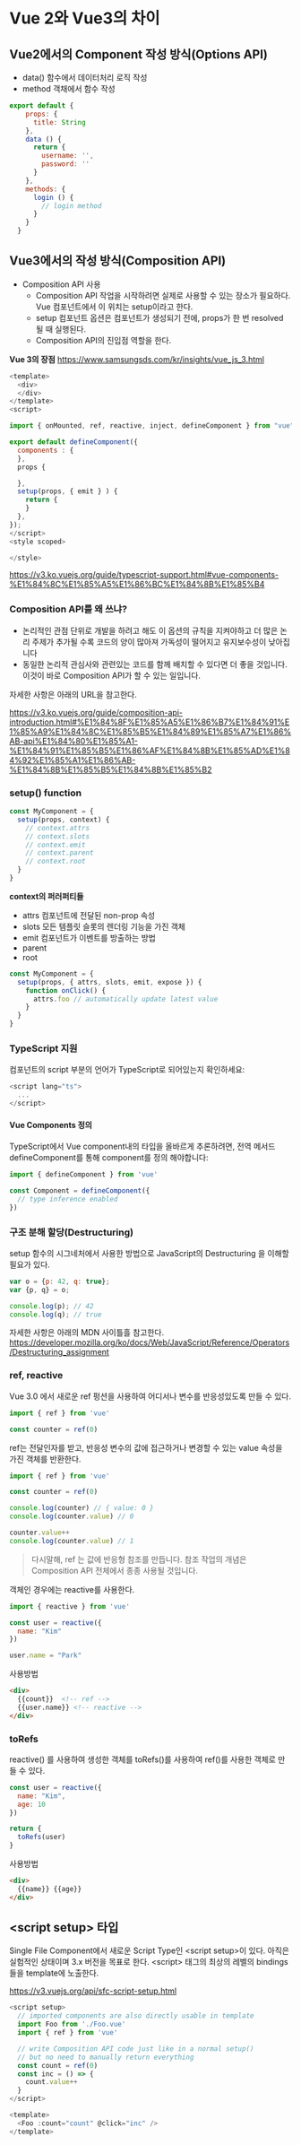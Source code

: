 # Vue 2와 Vue3의 차이 

## Vue2에서의 Component 작성 방식(Options API)
* data() 함수에서 데이터처리 로직 작성 
* method 객채에서 함수 작성

```javascript
export default {
    props: {
      title: String
    },
    data () {
      return {
        username: '',
        password: ''
      }
    },
    methods: {
      login () {
        // login method
      }
    }
  }
```

## Vue3에서의 작성 방식(Composition API)

* Composition API 사용 
  * Composition API 작업을 시작하려면 실제로 사용할 수 있는 장소가 필요하다. Vue 컴포넌트에서 이 위치는 setup이라고 한다.
  * setup 컴포넌트 옵션은 컴포넌트가 생성되기 전에, props가 한 번 resolved 될 때 실행된다.
  * Composition API의 진입점 역할을 한다.

**Vue 3의 장점**
https://www.samsungsds.com/kr/insights/vue_js_3.html


```javascript
<template>
  <div>
  </div>
</template>
<script>

import { onMounted, ref, reactive, inject, defineComponent } from "vue";

export default defineComponent({
  components : {
  },
  props {

  },
  setup(props, { emit } ) {
    return { 
    }
  },
});
</script>
<style scoped>

</style>
```

https://v3.ko.vuejs.org/guide/typescript-support.html#vue-components-%E1%84%8C%E1%85%A5%E1%86%BC%E1%84%8B%E1%85%B4


### Composition API를 왜 쓰냐? 

* 논리적인 관점 단위로 개발을 하려고 해도 이 옵션의 규칙을 지켜야하고 더 많은 논리 주제가 추가될 수록 코드의 양이 많아져 가독성이 떨어지고 유지보수성이 낮아집니다
* 동일한 논리적 관심사와 관련있는 코드를 함께 배치할 수 있다면 더 좋을 것입니다. 이것이 바로 Composition API가 할 수 있는 일입니다.


자세한 사항은 아래의 URL을 참고한다. 


https://v3.ko.vuejs.org/guide/composition-api-introduction.html#%E1%84%8F%E1%85%A5%E1%86%B7%E1%84%91%E1%85%A9%E1%84%8C%E1%85%B5%E1%84%89%E1%85%A7%E1%86%AB-api%E1%84%80%E1%85%A1-%E1%84%91%E1%85%B5%E1%86%AF%E1%84%8B%E1%85%AD%E1%84%92%E1%85%A1%E1%86%AB-%E1%84%8B%E1%85%B5%E1%84%8B%E1%85%B2



### setup() function 


```javascript
const MyComponent = {
  setup(props, context) {
    // context.attrs    
    // context.slots    
    // context.emit    
    // context.parent    
    // context.root
  }
}
```




**context의 퍼러퍼티들**
* attrs 
컴포넌트에 전달된 non-prop 속성
* slots
모든 템플릿 슬롯의 렌더링 기능을 가진 객체 
* emit
컴포넌트가 이벤트를 방출하는 방법
* parent
* root



```javascript
const MyComponent = {
  setup(props, { attrs, slots, emit, expose }) {
    function onClick() {
      attrs.foo // automatically update latest value
    }
  }
}
```


### TypeScript 지원 

컴포넌트의 script 부분의 언어가 TypeScript로 되어있는지 확인하세요:

```javascript
<script lang="ts">
  ...
</script>
```

#### Vue Components 정의 
TypeScript에서 Vue component내의 타입을 올바르게 추론하려면, 전역 메서드 defineComponent를 통해 component를 정의 해야합니다:


```javascript 
import { defineComponent } from 'vue'

const Component = defineComponent({
  // type inference enabled
})
```



### 구조 분해 할당(Destructuring)
setup 함수의 시그네처에서 사용한 방법으로 JavaScript의 Destructuring 을 이해할 필요가 있다. 

```javascript
var o = {p: 42, q: true};
var {p, q} = o;

console.log(p); // 42
console.log(q); // true
```

자세한 사항은 아래의 MDN 사이틀흘 참고한다. 
https://developer.mozilla.org/ko/docs/Web/JavaScript/Reference/Operators/Destructuring_assignment



### ref, reactive 

Vue 3.0 에서 새로운 ref 펑션을 사용하여 어디서나 변수를 반응성있도록 만들 수 있다. 

```javascript
import { ref } from 'vue'

const counter = ref(0)
```

ref는 전달인자를 받고, 반응성 변수의 값에 접근하거나 변경할 수 있는 value 속성을 가진 객체를 반환한다. 
```javascript
import { ref } from 'vue'

const counter = ref(0)

console.log(counter) // { value: 0 }
console.log(counter.value) // 0

counter.value++
console.log(counter.value) // 1
```


> 다시말해, ref 는 값에 반응형 참조를 만듭니다. 참조 작업의 개념은 Composition API 전체에서 종종 사용될 것입니다.


객체인 경우에는 reactive를 사용한다. 
```javascript
import { reactive } from 'vue'

const user = reactive({
  name: "Kim" 
})

user.name = "Park" 
```

사용방법

```html
<div>
  {{count}}  <!-- ref -->
  {{user.name}} <!-- reactive -->
</div>
```


### toRefs 

reactive() 를 사용하여 생성한 객체를 toRefs()를 사용하여 ref()를 사용한 객체로 만들 수 있다. 
```javascript
const user = reactive({ 
  name: "Kim", 
  age: 10 
})

return { 
  toRefs(user)
}
```
사용방법
```html
<div>
  {{name}} {{age}}
</div>
```





## \<script setup\> 타입
Single File Component에서 새로운 Script Type인 \<script setup\>이 있다. 아직은 실험적인 상태이며 3.x 버전을 목표로 한다.
\<script\> 태그의 최상의 레벨의 bindings들을 template에 노출한다.


https://v3.vuejs.org/api/sfc-script-setup.html




```javascript
<script setup>
  // imported components are also directly usable in template
  import Foo from './Foo.vue'
  import { ref } from 'vue'

  // write Composition API code just like in a normal setup()
  // but no need to manually return everything
  const count = ref(0)
  const inc = () => {
    count.value++
  }
</script>

<template>
  <Foo :count="count" @click="inc" />
</template>
```














